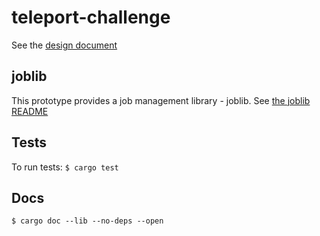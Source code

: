 # teleport-challenge

See the [design document](design.md)

## joblib

This prototype provides a job management library - joblib. See [the joblib README](joblib/README.md)

## Tests

To run tests: `$ cargo test`

## Docs

`$ cargo doc --lib --no-deps --open`

